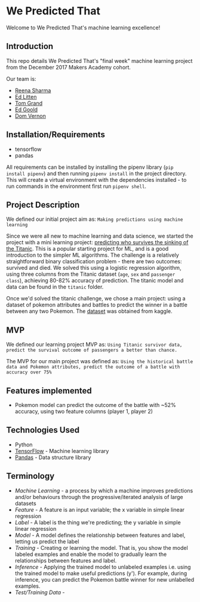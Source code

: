 # We Predicted That

Welcome to We Predicted That's machine learning excellence!

## Introduction

This repo details We Predicted That's "final week" machine learning project from the December 2017 Makers Academy cohort.

Our team is:

 - [Reena  Sharma](https://github.com/reenz)
 - [Ed Litten](https://github.com/ealitten)
 - [Tom Grand](https://github.com/Tagrand)
 - [Ed Goold](https://github.com/Gleoman)
 - [Dom Vernon](https://github.com/domvernon)

## Installation/Requirements

- tensorflow
- pandas

All requirements can be installed by installing the pipenv library (`pip install pipenv`) and then running `pipenv install` in the project directory. This will create a virtual environment with the dependencies installed - to run commands in the environment first run `pipenv shell`.


## Project Description

We defined our initial project aim as: 
```Making predictions using machine learning```

Since we were all new to machine learning and data science, we started the project with a mini learning project: [predicting who survives the sinking of the Titanic](https://www.kaggle.com/c/titanic). This is a popular starting project for ML, and is a good introduction to the simpler ML algorithms. The challenge is a relatively straightforward binary classification problem - there are two outcomes: survived and died. We solved this using a logistic regression algorithm, using three columns from the Titanic dataset (`age`, `sex` and `passenger class`), achieving 80-82% accuracy of prediction. The titanic model and data can be found in the `titanic` folder.

Once we'd solved the titanic challenge, we chose a main project: using a dataset of pokemon attributes and battles to predict the winner in a battle between any two Pokemon. The [dataset](https://www.kaggle.com/terminus7/pokemon-challenge) was obtained from kaggle.


## MVP

We defined our learning project MVP as:
```Using Titanic survivor data, predict the survival outcome of passengers a better than chance.```

The MVP for our main project was defined as:
```Using the historical battle data and Pokemon attributes, predict the outcome of a battle with accuracy over 75%```

## Features implemented

- Pokemon model can predict the outcome of the battle with ~52% accuracy, using two feature columns (player 1, player 2)


## Technologies Used

 - Python
 - [TensorFlow](https://www.tensorflow.org) - Machine learning library
 - [Pandas](https://pandas.pydata.org) - Data structure library


## Terminology

 - _Machine Learning_ - a process by which a machine improves predictions and/or behaviours through the progressive/iterated analysis of large datasets
 - _Feature_ - A feature is an input variable; the x variable in simple linear regression
 - _Label_ - A label is the thing we're predicting; the y variable in simple linear regression
 - _Model_ - A model defines the relationship between features and label, letting us predict the label
 - _Training_ - Creating or learning the model. That is, you show the model labeled examples and enable the model to gradually learn the relationships between features and label.
- _Inference_ - Applying the trained model to unlabeled examples i.e. using the trained model to make useful predictions (y'). For example, during inference, you can predict the Pokemon battle winner for new unlabelled examples.
 - _Test/Training Data_ - 
